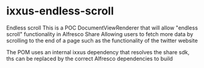 ixxus-endless-scroll
====================

Endless scroll
This is a POC DocumentViewRenderer that will allow "endless scroll" functionality in Alfresco Share
Allowing users to fetch more data by scrolling to the end of a page such as the functionality of the twitter website

The POM uses an internal ixxus dependency that resolves the share sdk, ths can be replaced by the correct Alfresco dependencies to build